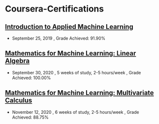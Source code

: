 
# Coursera-Certifications


## [Introduction to Applied Machine Learning](https://coursera.org/share/3260ca63f3b96b127b72dca85022dad3)


- September 25, 2019 , Grade Achieved: 91.90%



## [Mathematics for Machine Learning: Linear Algebra](https://coursera.org/share/6fdc82b9a9df19742f14ca760f3cad3f)


- September 30, 2020 , 5 weeks of study, 2-5 hours/week  , Grade Achieved: 100.00%



## [Mathematics for Machine Learning: Multivariate Calculus](https://coursera.org/share/eaaa785d9f0157598b642a15e9c38050)


- November 12, 2020 , 6 weeks of study, 2-5 hours/week , Grade Achieved: 88.75%
